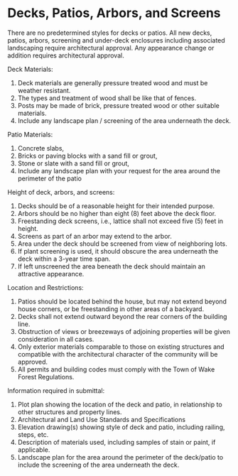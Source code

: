 # Decks, Patios, Arbors, and Screens

There are no predetermined styles for decks or patios. All new decks, patios, arbors, screening
and under-deck enclosures including associated landscaping require architectural approval. Any
appearance change or addition requires architectural approval.

Deck Materials:
1. Deck materials are generally pressure treated wood and must be weather resistant.
1. The types and treatment of wood shall be like that of fences.
1. Posts may be made of brick, pressure treated wood or other suitable materials.
1. Include any landscape plan / screening of the area underneath the deck.

Patio Materials:
1. Concrete slabs,
1. Bricks or paving blocks with a sand fill or grout,
1. Stone or slate with a sand fill or grout,
1. Include any landscape plan with your request for the area around the perimeter of the patio

Height of deck, arbors, and screens:
1. Decks should be of a reasonable height for their intended purpose.
1. Arbors should be no higher than eight (8) feet above the deck floor.
1. Freestanding deck screens, i.e., lattice shall not exceed five (5) feet in height.
1. Screens as part of an arbor may extend to the arbor.
1. Area under the deck should be screened from view of neighboring lots.
1. If plant screening is used, it should obscure the area underneath the deck within a 3-year time span.
1. If left unscreened the area beneath the deck should maintain an attractive appearance.

Location and Restrictions:
1. Patios should be located behind the house, but may not extend beyond house corners, or be freestanding in other areas of a backyard.
1. Decks shall not extend outward beyond the rear corners of the building line.
1. Obstruction of views or breezeways of adjoining properties will be given consideration in all cases.
1. Only exterior materials comparable to those on existing structures and compatible with the architectural character of the community will be approved.
1. All permits and building codes must comply with the Town of Wake Forest Regulations.

Information required in submittal:
1. Plot plan showing the location of the deck and patio, in relationship to other structures and property lines.
1. Architectural and Land Use Standards and Specifications
1. Elevation drawing(s) showing style of deck and patio, including railing, steps, etc.
1. Description of materials used, including samples of stain or paint, if applicable.
1. Landscape plan for the area around the perimeter of the deck/patio to include the screening of the area underneath the deck.

